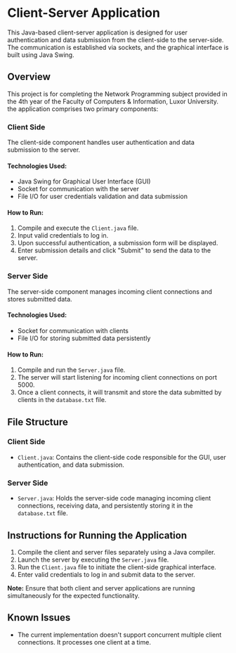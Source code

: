 # Client-Server Application

This Java-based client-server application is designed for user authentication and data submission from the client-side to the server-side. The communication is established via sockets, and the graphical interface is built using Java Swing.

## Overview
This project is for completing the Network Programming subject provided in the 4th year of the Faculty of Computers & Information, Luxor University.
the application comprises two primary components:

### Client Side

The client-side component handles user authentication and data submission to the server.

#### Technologies Used:
- Java Swing for Graphical User Interface (GUI)
- Socket for communication with the server
- File I/O for user credentials validation and data submission

#### How to Run:
1. Compile and execute the `Client.java` file.
2. Input valid credentials to log in.
3. Upon successful authentication, a submission form will be displayed.
4. Enter submission details and click "Submit" to send the data to the server.

### Server Side

The server-side component manages incoming client connections and stores submitted data.

#### Technologies Used:
- Socket for communication with clients
- File I/O for storing submitted data persistently

#### How to Run:
1. Compile and run the `Server.java` file.
2. The server will start listening for incoming client connections on port 5000.
3. Once a client connects, it will transmit and store the data submitted by clients in the `database.txt` file.

## File Structure

### Client Side
- `Client.java`: Contains the client-side code responsible for the GUI, user authentication, and data submission.

### Server Side
- `Server.java`: Holds the server-side code managing incoming client connections, receiving data, and persistently storing it in the `database.txt` file.

## Instructions for Running the Application

1. Compile the client and server files separately using a Java compiler.
2. Launch the server by executing the `Server.java` file.
3. Run the `Client.java` file to initiate the client-side graphical interface.
4. Enter valid credentials to log in and submit data to the server.

**Note:** Ensure that both client and server applications are running simultaneously for the expected functionality.

## Known Issues

- The current implementation doesn't support concurrent multiple client connections. It processes one client at a time.
